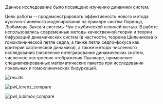 Данное исследование было посвящено изучению динамики систем.

Цель работы -- продемонстрировать эффективность нового метода кусочно-линейного моделирования на примере систем Лоренца, Любимова-Закса и системы Чуа с кубической нелинейностью. В работе использовались современные методы качественной теории и теории бифуркаций динамических систем (в частности, теорема Шильникова о гомоклинической петле седла, а также петли седло-фокуса как критерий хаотической динамики), а также методы численного исследования (численное интегрирование динамических систем, численное построение отображения Пуанкаре, применение специализированных математических пакетов при исследовании локальных и гомоклинических бифуркаций.

![results](https://github.com/dbakalina/Chaos_Lorenz_Chua_Zaks/assets/71269816/a74ae7ab-3977-44f7-8f5c-bb9f103896a2)

![pwl_lorenz_compare](https://github.com/dbakalina/Chaos_Lorenz_Chua_Zaks/assets/71269816/bd847f7a-482d-46e4-878c-b4c1f60fd009)

![pwl_lubimov_compare](https://github.com/dbakalina/Chaos_Lorenz_Chua_Zaks/assets/71269816/252fe654-d486-4d82-8c0f-2dad2323decb)
